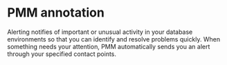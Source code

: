 # PMM annotation
 
Alerting notifies of important or unusual activity in your database environments so that you can identify and resolve problems quickly. When something needs your attention, PMM automatically sends you an alert through your specified contact points. 